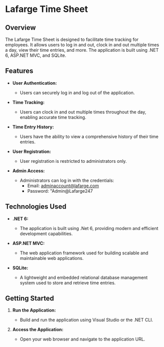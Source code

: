 # Lafarge Time Sheet

## Overview

The Lafarge Time Sheet is designed to facilitate time tracking for employees. It allows users to log in and out, clock in and out multiple times a day, view their time entries, and more. The application is built using .NET 6, ASP.NET MVC, and SQLite.

## Features

- **User Authentication:**
  - Users can securely log in and log out of the application.

- **Time Tracking:**
  - Users can clock in and out multiple times throughout the day, enabling accurate time tracking.

- **Time Entry History:**
  - Users have the ability to view a comprehensive history of their time entries.

- **User Registration:**
  - User registration is restricted to administrators only.

- **Admin Access:**
  - Administrators can log in with the credentials:
    - Email: adminaccount@lafarge.com
    - Password: "Admin@Lafarge247

## Technologies Used

- **.NET 6:**
  - The application is built using .Net 6, providing modern and efficient development capabilities.

- **ASP.NET MVC:**
  - The web application framework used for building scalable and maintainable web applications.

- **SQLite:**
  - A lightweight and embedded relational database management system used to store and retrieve time entries.

## Getting Started

1. **Run the Application:**
   - Build and run the application using Visual Studio or the .NET CLI.

2. **Access the Application:**
   - Open your web browser and navigate to the application URL.

